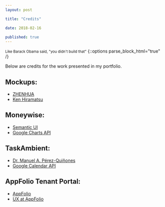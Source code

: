 ```yaml
---
layout: post

title: "Credits"

date: 2018-02-16

published: true
---
```


<small>Like Barack Obama said, "you didn't build that"</small>
{::options parse_block_html="true" /}

Below are credits for the work presented in my portfolio.

## Mockups:
- [ZHENHUA](https://dribbble.com/ZHENHUA)
- [Ken Hiramatsu](https://twitter.com/kenhrmt)

## Moneywise:
- [Semantic UI](https://semantic-ui.com/)
- [Google Charts API](https://developers.google.com/chart/)

## TaskAmbient:
- [Dr. Manuel A. Pérez-Quiñones](https://webpages.uncc.edu/mperez19/)
- [Google Calendar API](https://developers.google.com/google-apps/calendar/)

## AppFolio Tenant Portal:
- [AppFolio](https://appfolio.com)
- [UX at AppFolio](https://appfolioux.com/)
